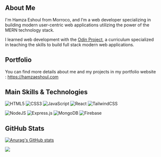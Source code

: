 ## About Me

I'm Hamza Eshoul from Morroco, and I’m a web developer specializing in building modern user-centric web applications utilizing the power of the MERN technology stack.

I learned web development with the [Odin Project](https://www.theodinproject.com/), a curriculum specialized in teaching the skills to build full stack modern web applications.

## Portfolio

You can find more details about me and my projects in my portfolio website : https://hamzaeshoul.com

## Main Skills & Technologies

![HTML5](https://img.shields.io/badge/html5-%23E34F26.svg?style=for-the-badge&logo=html5&logoColor=white)
![CSS3](https://img.shields.io/badge/css3-%231572B6.svg?style=for-the-badge&logo=css3&logoColor=white)
![JavaScript](https://img.shields.io/badge/javascript-%23323330.svg?style=for-the-badge&logo=javascript&logoColor=%23F7DF1E)
![React](https://img.shields.io/badge/react-%2320232a.svg?style=for-the-badge&logo=react&logoColor=%2361DAFB)
![TailwindCSS](https://img.shields.io/badge/tailwindcss-%2338B2AC.svg?style=for-the-badge&logo=tailwind-css&logoColor=white)

![NodeJS](https://img.shields.io/badge/node.js-6DA55F?style=for-the-badge&logo=node.js&logoColor=white)
![Express.js](https://img.shields.io/badge/express.js-%23404d59.svg?style=for-the-badge&logo=express&logoColor=%2361DAFB)
![MongoDB](https://img.shields.io/badge/MongoDB-%234ea94b.svg?style=for-the-badge&logo=mongodb&logoColor=white)
![Firebase](https://img.shields.io/badge/firebase-%23039BE5.svg?style=for-the-badge&logo=firebase)

## GitHub Stats

[![Anurag's GitHub stats](https://github-readme-stats.vercel.app/api?username=hamza-eshoul)](https://github.com/anuraghazra/github-readme-stats)

![](https://github-readme-stats.vercel.app/api/top-langs/?username=hamza-eshoul&hide_border=false&include_all_commits=true&count_private=false&layout=compact)
